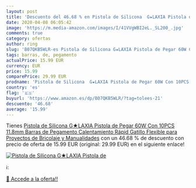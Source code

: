 ```yaml
---
layout: post
title: 'Descuento del 46.68 % en Pistola de Silicona  G★LAXIA Pistola de '
date: 2020-04-08 06:05:42
image: 'https://m.media-amazon.com/images/I/41VVgWBI2eL._SL200_.jpg'
comments: true
category: ofertas
author: ring
slug: 'B07QKB5WLR-es Pistola de Silicona G★LAXIA Pistola de Pegar 60W Con 10PCS...'
tags: barras, de, pegamento
actualPrice: 15.99 EUR
currency: EUR
price: 15.99
comparePrice: 29.99 EUR
prodname: 'Pistola de Silicona  G★LAXIA Pistola de Pegar 60W Con 10PCS 11.8mm Barras de Pegamento Calentamiento Rápid  Gatillo Flexible  para Proyectos de Bricolaje y Manualidades'
country: 'es'
flag: '🇪🇸'
buyurl: 'https://www.amazon.es/dp/B07QKB5WLR/?tag=tolees-21'
descuento: '46.68'
average: '15.99'
---
```


Tienes [Pistola de Silicona  G★LAXIA Pistola de Pegar 60W Con 10PCS 11.8mm Barras de Pegamento Calentamiento Rápid  Gatillo Flexible  para Proyectos de Bricolaje y Manualidades](https://www.amazon.es/dp/B07QKB5WLR/?tag=tolees-21) con un 46.68 % de descuento con precio de oferta de 15.99 EUR (original: 29.99 EUR) en el siguiente enlace!

[![Pistola de Silicona  G★LAXIA Pistola de ](https://m.media-amazon.com/images/I/41VVgWBI2eL._SL200_.jpg)](https://www.amazon.es/dp/B07QKB5WLR/?tag=tolees-21)

ℹ️:


[🛒 Accede a la oferta!!](https://www.amazon.es/dp/B07QKB5WLR/?tag=tolees-21)
